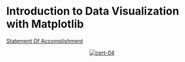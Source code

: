 # Introduction to Data Visualization with Matplotlib

[Statement Of Accomplishment](https://www.datacamp.com/statement-of-accomplishment/course/a5c266e16e4be0c9e991859446909cf8e54dc094)

 <p align='center'>
  <a href="#">
    <img src='' alt="cert-04">
  </a>
</p>
